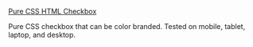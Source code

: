 [Pure CSS HTML Checkbox](https://neodigm.github.io/css_checkbox/)

Pure CSS checkbox that can be color branded. Tested on mobile, tablet, laptop, and desktop.
